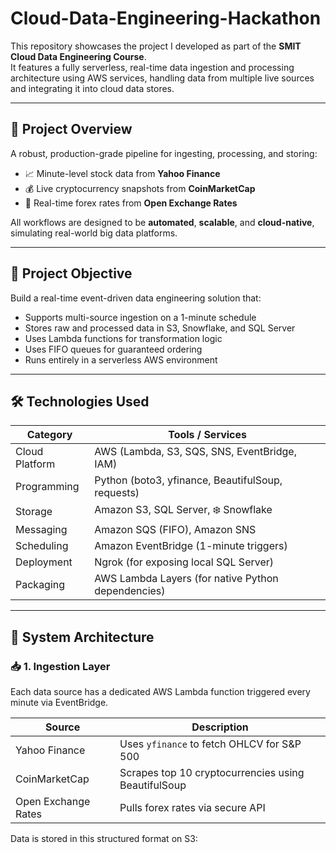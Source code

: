 # Cloud-Data-Engineering-Hackathon

This repository showcases the project I developed as part of the **SMIT Cloud Data Engineering Course**.  
It features a fully serverless, real-time data ingestion and processing architecture using AWS services, handling data from multiple live sources and integrating it into cloud data stores.

---

## 🚀 Project Overview

A robust, production-grade pipeline for ingesting, processing, and storing:

- 📈 Minute-level stock data from **Yahoo Finance**
- 💰 Live cryptocurrency snapshots from **CoinMarketCap**
- 💱 Real-time forex rates from **Open Exchange Rates**

All workflows are designed to be **automated**, **scalable**, and **cloud-native**, simulating real-world big data platforms.

---

## 📌 Project Objective

Build a real-time event-driven data engineering solution that:

- Supports multi-source ingestion on a 1-minute schedule
- Stores raw and processed data in S3, Snowflake, and SQL Server
- Uses Lambda functions for transformation logic
- Uses FIFO queues for guaranteed ordering
- Runs entirely in a serverless AWS environment

---

## 🛠️ Technologies Used

| Category        | Tools / Services |
|----------------|------------------|
| Cloud Platform | AWS (Lambda, S3, SQS, SNS, EventBridge, IAM) |
| Programming    | Python (boto3, yfinance, BeautifulSoup, requests) |
| Storage        | Amazon S3, SQL Server, ❄️ Snowflake |
| Messaging      | Amazon SQS (FIFO), Amazon SNS |
| Scheduling     | Amazon EventBridge (1-minute triggers) |
| Deployment     | Ngrok (for exposing local SQL Server) |
| Packaging      | AWS Lambda Layers (for native Python dependencies) |

---

## 🧱 System Architecture

### 📥 1. Ingestion Layer

Each data source has a dedicated AWS Lambda function triggered every minute via EventBridge.

| Source             | Description |
|--------------------|-------------|
| Yahoo Finance      | Uses `yfinance` to fetch OHLCV for S&P 500 |
| CoinMarketCap      | Scrapes top 10 cryptocurrencies using BeautifulSoup |
| Open Exchange Rates| Pulls forex rates via secure API |

Data is stored in this structured format on S3:
